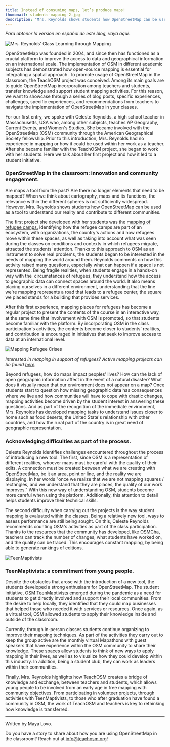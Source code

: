 ```yaml
---
title: Instead of consuming maps, let’s produce maps!
thumbnail: students-mapping-2.jpg
description: "Mrs. Reynolds shows students how OpenStreetMap can be used as a tool to understand our reality and contribute to different communities."
---
```

*Para obtener la versión en español de este blog, vaya aquí.*

![Mrs. Reynolds' Class Learning through Mapping](../../../assets/images/blog/students-mapping-2.jpg)

OpenStreetMap was founded in 2004, and since then has functioned as a crucial platform to improve the access to data and geographical information on an international scale. The implementation of OSM in different academic subjects has demonstrated how open-source mapping is essential for integrating a spatial approach. To promote usage of OpenStreetMap in the classroom, the TeachOSM project was conceived. Among its main goals are to guide OpenStreetMap incorporation among teachers and students, transfer knowledge and support student mapping activities. For this reason, we want to showcase through a series of blog posts, specific experiences, challenges, specific experiences, and recommendations from teachers to navigate the implementation of OpenStreetMap in your classes. 

For our first entry, we spoke with Celeste Reynolds, a high school teacher in Massachusetts, USA who, among other subjects, teaches AP Geography, Current Events, and Women's Studies. She became involved with the OpenStreetMap (OSM) community through the American Geographical Society fellowship. Prior to this introduction, Mrs. Reynolds had no experience in mapping or how it could be used within her work as a teacher. After she became familiar with the TeachOSM project, she began to work with her students. Here we talk about her first project and how it led to a student initiative. 

### OpenStreetMap in the classroom: innovation and community engagement.

Are maps a tool from the past? Are there no longer elements that need to be mapped? When we think about cartography, maps and its functions, the relevance within the different spheres is not sufficiently widespread. However, Mrs. Reynolds shows students how OpenStreetMap can be used as a tool to understand our reality and contribute to different communities.

The first project she developed with her students was the [mapping of refugee camps.](https://drive.google.com/file/d/16CrkH5n5h2HlUmNQvtrLAeJTiyzvXPGK/view) Identifying how the refugee camps are part of an ecosystem, with organizations, the country's actions and how refugees move within these spaces, as well as taking into account what was seen during the classes on conditions and contexts in which refugees migrate, attracted the students' attention. Thanks to this approach to OSM as an instrument to solve real problems, the students began to be interested in the needs of mapping the world around them. Reynolds comments on how this activity raised many questions, especially what can happen if a space is not represented. Being fragile realities, when students engage in a hands-on way with the  circumstances of refugees, they understand how the access to geographic data can connect spaces around the world. It also means placing ourselves in a different environment, understanding that the line we're mapping represents a road that leads to a refugee center, the square we placed stands for a building that provides services.

After this first experience, mapping places for refugees has become a regular project to present the contents of the course in an interactive way, at the same time that involvement with OSM is promoted, so that students become familiar with the platform. By incorporating OSM in the class participation's activities, the contents become closer to students' realities, and contribution is encouraged in initiatives that seek to improve access to data at an international level. 

![Mapping Refugee Crises](../../../assets/images/blog/Geog2050_2020_Workshop_cr.png)

_Interested in mapping in support of refugees? Active mapping projects can be found [here](https://tasks.hotosm.org/explore?text=refugee)._ 

Beyond refugees, how do maps impact peoples' lives? How can the lack of open geographic information affect in the event of a natural disaster? What does it visually mean that our environment does not appear on a map? Once students start to question how missing geographic data has consequences where we live and how communities will have to cope with drastic changes, mapping activities become driven by the student interest in answering these questions. And as part of the recognition of the immediate environment, Mrs. Reynolds has developed mapping tasks to understand issues closer to home such as food deserts, the United State's relationship with other countries, and how the rural part of the country is in great need of geographic representation. 

### Acknowledging difficulties as part of the process. 

Celeste Reynolds identifies challenges encountered throughout the process of introducing a new tool. The first, since OSM is a representation of different realities, whoever maps must be careful with the quality of their edits. A connection must be created between what we are creating with OpenStreetMap, be it an area, point or line, and the reality we are displaying. In her words "once we realize that we are not mapping squares / rectangles, and we understand that they are places, the quality of our work improves." With this new way of understanding OSM, students become more careful when using the platform. Additionally, this attention to detail helps students improve their technical skills.

The second difficulty when carrying out the projects is the way student mapping is evaluated within the classes. Being a relatively new tool, ways to assess performance are still being sought. On this, Celeste Reynolds recommends counting OSM's activities as part of the class participation. Thanks to the resources that the community has developed, like [OSMCha,](https://osmcha.org/?filters=%7B%22order_by%22%3A%5B%7B%22label%22%3A%22Ascending%20ID%22%2C%22value%22%3A%22id%22%7D%5D%7D) teachers can track the number of changes, what students have worked on, and the quality can be traced. This encourages constant mapping, by being able to generate rankings of editions.

![TeenMaptivists](../../../assets/images/blog/teenmaptivists.jpg)

### TeenMaptivists: a commitment from young people. 

Despite the obstacles that arose with the introduction of a new tool, the students developed a strong enthusiasm for OpenStreetMap. The student initiative, [OSM TeenMaptivists](https://sites.google.com/mpspk12.org/teenmaptivists/home) emerged during the pandemic as a need for students to get directly involved and support their local communities. From the desire to help locally, they identified that they could map businesses that helped those who needed it with services or resources. Once again, as a virtual tool, OSM allowed students to apply their knowledge inside and outside of the classroom.

Currently, through in-person classes students continue organizing to improve their mapping techniques. As part of the activities they carry out to keep the group active are the monthly virtual Mapathons with guest speakers that have experience within the OSM community to share their knowledge. These spaces allow students to think of new ways to apply mapping in their lives, as well as to visualize how they could develop within this industry. In addition, being a student club, they can work as leaders within their communities.

Finally, Mrs. Reynolds highlights how TeachOSM creates a bridge of knowledge and exchange, between teachers and students, which allows young people to be involved from an early age in free mapping with community objectives. From participating in volunteer projects, through activities with TeenMaptivists, to those who after graduation have found a community in OSM, the work of TeachOSM and teachers is key to rethinking how knowledge is transferred.


---

Written by Maya Lovo.

Do you have a story to share about how you are using OpenStreetMap in the classroom? Reach out at info@teachosm.org!
